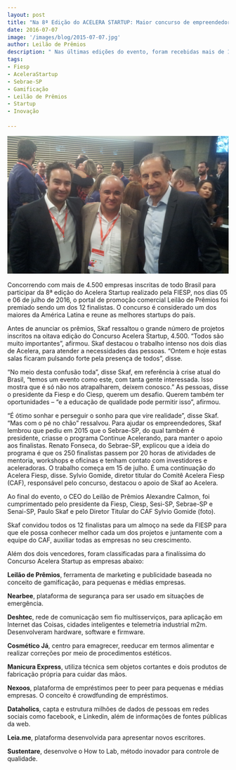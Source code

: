 ```yaml
---
layout: post
title: "Na 8ª Edição do ACELERA STARTUP: Maior concurso de empreendedorismo do BRASIL, realizado pela FIESP, a Startup LEILÃO DE PRÊMIOS, disputando com 4.500 Startups inscritas, foi classificada entre as 12 finalistas, posicionando-se como uma das melhores startups do país."
date: 2016-07-07
image: '/images/blog/2015-07-07.jpg'
author: Leilão de Prêmios
description: " Nas últimas edições do evento, foram recebidas mais de 11.500 inscrições de todo o Brasil e participaram mais de 400 mentores e mais de 250 investidores, sendo anjos, representantes de fundos de investimentos e empresas que trabalham com inovação aberta. Somando as edições anteriores, o evento já gerou investimentos de mais de R$ 5 milhões."
tags:
- Fiesp
- AceleraStartup
- Sebrae-SP
- Gamificação
- Leilão de Prêmios
- Startup
- Inovação

---
```


![Alt text](/images/blog/2015-07-07.jpg "8ª Edição do Acelera Startup da FIESP.")




Concorrendo com mais de 4.500 empresas inscritas de todo Brasil para participar da 8ª edição do Acelera Startup realizado pela FIESP, nos dias 05 e 06 de julho de 2016, o portal de promoção comercial Leilão de Prêmios foi premiado sendo um dos 12 finalistas. O concurso é considerado um dos maiores da América Latina e reune as melhores startups do país.

Antes de anunciar os prêmios, Skaf ressaltou o grande número de projetos inscritos na oitava edição do Concurso Acelera Startup, 4.500. “Todos são muito importantes”, afirmou. Skaf destacou o trabalho intenso nos dois dias de Acelera, para atender a necessidades das pessoas. “Ontem e hoje estas salas ficaram pulsando forte pela presença de todos”, disse.

“No meio desta confusão toda”, disse Skaf, em referência à crise atual do Brasil, “temos um evento como este, com tanta gente interessada. Isso mostra que é só não nos atrapalharem, deixem conosco.” As pessoas, disse o presidente da Fiesp e do Ciesp, querem um desafio. Querem também ter oportunidades – “e a educação de qualidade pode permitir isso”, afirmou.

“É ótimo sonhar e perseguir o sonho para que vire realidade”, disse Skaf. “Mas com o pé no chão” ressalvou. Para ajudar os empreendedores, Skaf lembrou que pediu em 2015 que o Sebrae-SP, do qual também é presidente, criasse o programa Continue Acelerando, para manter o apoio aos finalistas. Renato Fonseca, do Sebrae-SP, explicou que a ideia do programa é que os 250 finalistas passem por 20 horas de atividades de mentoria, workshops e oficinas e tenham contato com investidores e aceleradoras. O trabalho começa em 15 de julho. É uma continuação do Acelera Fiesp, disse. Sylvio Gomide, diretor titular do Comitê Acelera Fiesp (CAF), responsável pelo concurso, destacou o apoio de Skaf ao Acelera.

Ao final do evento, o CEO do Leilão de Prêmios Alexandre Calmon, foi cumprimentado pelo presidente da Fiesp, Ciesp, Sesi-SP, Sebrae-SP e Senai-SP, Paulo Skaf e pelo Diretor Titular do CAF Sylvio Gomide (foto).

Skaf convidou todos os 12 finalistas para um almoço na sede da FIESP para que ele possa conhecer melhor cada um dos projetos e juntamente com a equipe do CAF, auxiliar todas as empresas no seu crescimento.


Além dos dois vencedores, foram classificadas para a finalíssima do Concurso Acelera Startup as empresas abaixo:

<strong>Leilão de Prêmios</strong>, ferramenta de marketing e publicidade baseada no conceito de gamificação, para pequenas e médias empresas.

<strong>Nearbee</strong>, plataforma de segurança para ser usado em situações de emergência.

<strong>Deshtec</strong>, rede de comunicação sem fio multisserviços, para aplicação em Internet das Coisas, cidades inteligentes e telemetria industrial m2m. Desenvolveram hardware, software e firmware.

<strong>Cosmético Já</strong>, centro para emagrecer, reeducar em termos alimentar e realizar correções por meio de procedimentos estéticos.

<strong>Manicura Express</strong>, utiliza técnica sem objetos cortantes e dois produtos de fabricação própria para cuidar das mãos.

<strong>Nexoos</strong>, plataforma de empréstimos peer to peer para pequenas e médias empresas. O conceito é crowdfunding de empréstimos.

<strong>Dataholics</strong>, capta e estrutura milhões de dados de pessoas em redes sociais como facebook, e Linkedin, além de informações de fontes públicas da web.

<strong>Leia.me</strong>, plataforma desenvolvida para apresentar novos escritores.

<strong>Sustentare</strong>, desenvolve o How to Lab, método inovador para controle de qualidade.





